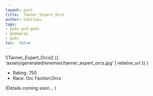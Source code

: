 ```yaml
---
layout: post
title:  Tanner_Expert_Orcs
author: Goblinou
tags:
- gobs-and-gods
- gameplay
- gobs
toc:  false
---
```


![Tanner_Expert_Orcs]( {{ 'assets/generated/enemies/tanner_expert_orcs.jpg' | relative_url }} )
- Rating: 750
- Race: Orc  Faction:Orcs

(Details coming soon... )